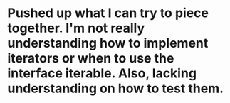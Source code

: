 # Pushed up what I can try to piece together. I'm not really understanding how to implement iterators or when to use the interface iterable. Also, lacking understanding on how to test them.